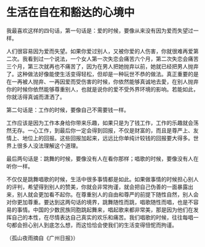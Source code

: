 # 生活在自在和豁达的心境中

我最喜欢这样的四句话，第一句话是：爱的时候，要像从来没有因为爱而失望过一样。 

人们很容易因为爱而失望。如果你爱过别人，又被你爱的人伤害，你就很难再爱第二次。我看到过一个说法，一个女人第一次失恋会痛苦六个月，第二次失恋会痛苦三个月，第三次就再也不痛苦了，因为在男人把她抛弃以前，她就已经把男人抛弃了。这种做法好像能使生活变得轻松，但却是一种玩世不恭的做法。真正重要的是在一再被人抛弃、一再因爱而受伤害的时候，你依然能够真诚地去愛，在别人抛弃你的时候你依然能够尊重别人，也就是说你的爱不受外界环境的影响。若能如此，你就活得真诚而潇洒了。 

第二句话是：工作的时候，要像自己不需要钱一样。 

工作应该是因为工作本身给你带来乐趣，如果只是为了钱工作，工作的乐趣就会荡然无存。一心工作，到最后你一定会得到回报，不仅是财富的，而且是尊严上、友情上、地位上的回报。这些回报加起来，远远比你单纯计较钱的回报要大得多。世界上很多人没法理解这个道理。 

最后两句话是：跳舞的时候，要像没有人在看你那样；唱歌的时候，要像没有人在听你一样。 

不仅仅是跳舞唱歌的时候，生活中很多事情都是如此。如果做事情的时候担心别人的评判，希望得到别人的赞美，你就会非常拘谨，就会把自己伪善的一面暴露出来，别人就会更加看不起你。在尊重别人的自由和尊严的前提下随性自然，别人会对你更加尊重。要达到这两句话的境界，跳舞随性而跳，唱歌随性而唱，也是不容易的事情。中国的少数民族同胞跳起舞来，唱起歌来都非常美，那是因为他们在发挥自己的本性，在尽情表达自己真实的欢乐和痛苦。我们唱歌的时候，往往每唱一句都会担心别人到底怎么想，而这恰恰会使我们的生活变得忸怩而拘谨。 

（孤山夜雨摘自《广州日报》）